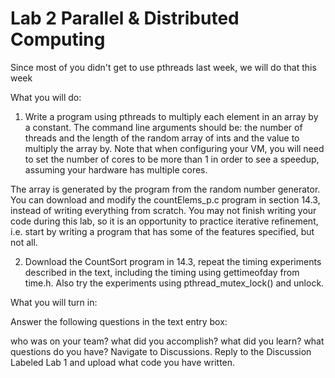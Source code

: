 # Lab 2 Parallel & Distributed Computing

Since most of you didn't get to use pthreads last week, we will do that this week

What you will do:

1. Write a program using pthreads to multiply each element in an array by a constant. The command line arguments should be: the number of threads and the length of the random array of ints and the value to multiply the array by. Note that when configuring your VM, you will need to set the number of cores to be more than 1 in order to see a speedup, assuming your hardware has multiple cores.

The array is generated by the program from the random number generator. You can download and modify the countElems_p.c program in section 14.3, instead of writing everything from scratch. You may not finish writing your code during this lab, so it is an opportunity to practice iterative refinement, i.e. start by writing a program that has some of the  features specified, but not all. 

2. Download the CountSort program in 14.3, repeat the timing experiments described in the text, including the timing using gettimeofday from time.h. Also try the experiments using pthread_mutex_lock() and unlock.

What you will turn in:

Answer the following questions in the text entry box:

who was on your team?
what did you accomplish?
what did you learn?
what questions do you have?
Navigate to Discussions. Reply to the Discussion Labeled Lab 1 and upload what code you have written.



